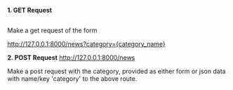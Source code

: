 
**1. GET Request**
##
Make a get request of the form

http://127.0.0.1:8000/news?category={category_name}

**2. POST Request**
http://127.0.0.1:8000/news

Make a post request with the category, provided as either form or json data with name/key 'category' to the above route.


